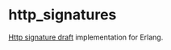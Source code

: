 http_signatures
===============

[Http signature draft](http://tools.ietf.org/html/draft-cavage-http-signatures-00#section-4.1) 
implementation for Erlang.
